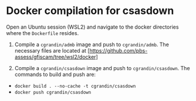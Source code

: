# Docker compilation for csasdown

Open an Ubuntu session (WSL2) and navigate to the docker directories where the `Dockerfile` resides.

1. Compile a `cgrandin/admb` image and push to `cgrandin/admb`. The necessary files are located at [https://github.com/pbs-assess/gfiscam/tree/wsl2/docker]

1. Compile a `cgrandin/csasdown` image and push to `cgrandin/csasdown`. The commands to build and push are:
 - `docker build . --no-cache -t cgrandin/csasdown`
 - `docker push cgrandin/csasdown`
